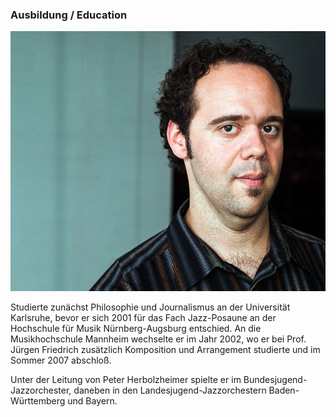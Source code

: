 ### Ausbildung / Education

![](/images/portrait_jochen_welsch.jpg)

Studierte zunächst Philosophie und Journalismus an der Universität Karlsruhe, bevor er sich 2001 für das Fach Jazz-Posaune an der Hochschule für Musik Nürnberg-Augsburg entschied. An die Musikhochschule Mannheim wechselte er im Jahr 2002, wo er  bei Prof. Jürgen Friedrich zusätzlich Komposition und Arrangement  studierte und im Sommer 2007 abschloß.

Unter der Leitung von Peter Herbolzheimer spielte er im Bundesjugend-Jazzorchester, daneben in den Landesjugend-Jazzorchestern Baden-Württemberg und Bayern.